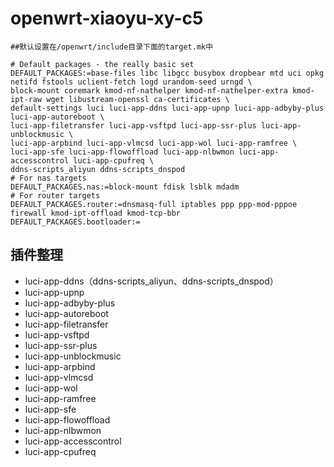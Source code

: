 # openwrt-xiaoyu-xy-c5

 ```
##默认设置在/openwrt/include目录下面的target.mk中

# Default packages - the really basic set
DEFAULT_PACKAGES:=base-files libc libgcc busybox dropbear mtd uci opkg netifd fstools uclient-fetch logd urandom-seed urngd \
block-mount coremark kmod-nf-nathelper kmod-nf-nathelper-extra kmod-ipt-raw wget libustream-openssl ca-certificates \
default-settings luci luci-app-ddns luci-app-upnp luci-app-adbyby-plus luci-app-autoreboot \
luci-app-filetransfer luci-app-vsftpd luci-app-ssr-plus luci-app-unblockmusic \
luci-app-arpbind luci-app-vlmcsd luci-app-wol luci-app-ramfree \
luci-app-sfe luci-app-flowoffload luci-app-nlbwmon luci-app-accesscontrol luci-app-cpufreq \
ddns-scripts_aliyun ddns-scripts_dnspod
# For nas targets
DEFAULT_PACKAGES.nas:=block-mount fdisk lsblk mdadm
# For router targets
DEFAULT_PACKAGES.router:=dnsmasq-full iptables ppp ppp-mod-pppoe firewall kmod-ipt-offload kmod-tcp-bbr
DEFAULT_PACKAGES.bootloader:=
 ```
## 插件整理
* luci-app-ddns（ddns-scripts_aliyun、ddns-scripts_dnspod）
* luci-app-upnp 
* luci-app-adbyby-plus 
* luci-app-autoreboot 
* luci-app-filetransfer 
* luci-app-vsftpd 
* luci-app-ssr-plus 
* luci-app-unblockmusic 
* luci-app-arpbind 
* luci-app-vlmcsd 
* luci-app-wol 
* luci-app-ramfree 
* luci-app-sfe 
* luci-app-flowoffload 
* luci-app-nlbwmon 
* luci-app-accesscontrol 
* luci-app-cpufreq 
